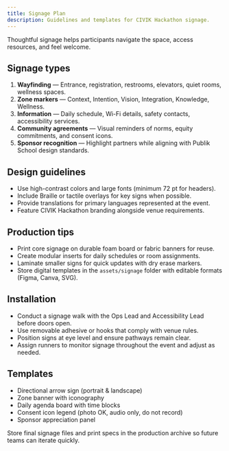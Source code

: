 ```yaml
---
title: Signage Plan
description: Guidelines and templates for CIVIK Hackathon signage.
---
```


Thoughtful signage helps participants navigate the space, access resources, and feel welcome.

## Signage types

1. **Wayfinding** — Entrance, registration, restrooms, elevators, quiet rooms, wellness spaces.
2. **Zone markers** — Context, Intention, Vision, Integration, Knowledge, Wellness.
3. **Information** — Daily schedule, Wi-Fi details, safety contacts, accessibility services.
4. **Community agreements** — Visual reminders of norms, equity commitments, and consent icons.
5. **Sponsor recognition** — Highlight partners while aligning with Publik School design standards.

## Design guidelines

- Use high-contrast colors and large fonts (minimum 72 pt for headers).
- Include Braille or tactile overlays for key signs when possible.
- Provide translations for primary languages represented at the event.
- Feature CIVIK Hackathon branding alongside venue requirements.

## Production tips

- Print core signage on durable foam board or fabric banners for reuse.
- Create modular inserts for daily schedules or room assignments.
- Laminate smaller signs for quick updates with dry erase markers.
- Store digital templates in the `assets/signage` folder with editable formats (Figma, Canva, SVG).

## Installation

- Conduct a signage walk with the Ops Lead and Accessibility Lead before doors open.
- Use removable adhesive or hooks that comply with venue rules.
- Position signs at eye level and ensure pathways remain clear.
- Assign runners to monitor signage throughout the event and adjust as needed.

## Templates

- Directional arrow sign (portrait & landscape)
- Zone banner with iconography
- Daily agenda board with time blocks
- Consent icon legend (photo OK, audio only, do not record)
- Sponsor appreciation panel

Store final signage files and print specs in the production archive so future teams can iterate quickly.
